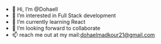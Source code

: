 - 👋 Hi, I’m @Dohaell
- 👀 I’m interested in Full Stack development
- 🌱 I’m currently learning React 
- 💞️ I’m looking  forward to collaborate 
- 📫 reach me out at my mail:dohaelmadkour21@gmail.com


